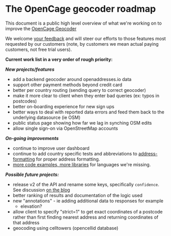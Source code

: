 The OpenCage geocoder roadmap
====================

This document is a public high level overview of what we're working on to improve the [OpenCage Geocoder](https://geocoder.opencagedata.com)

We welcome [your feedback](https://geocoder.opencagedata.com/contact) and will steer our efforts to those features most requested by our customers (note, by customers we mean actual paying customers, not free trial users).

**Current work list in a very order of rough priority:**

***New projects/features***
- add a backend geocoder around openaddresses.io data
- support other payment methods beyond credit card
- better per country routing (sending query to correct geocoder)
- make it more clear to client when they enter bad queries (ex: typos in postcodes)
- better on-boarding experience for new sign ups
- better ways to deal with reported data errors and feed them back to the underlying datasource (ie OSM)
- public status page showing how far we lag in synching OSM edits
- allow single sign-on via OpenStreetMap accounts

***On-going improvements***
- continue to improve user dashboard
- continue to add country specific tests and abbreviations to [address-formatting](https://github.com/opencagedata/address-formatting) for proper address formatting.
- [more code examples, more libraries](https://geocoder.opencagedata.com/code) for languages we're missing.

***Possible future projects:***
- release v2 of the API and rename some keys, specifically `confidence`. See discussion [on the blog](http://blog.opencagedata.com/post/127899935808/changing-confidence-scoring) 
- better ranking of results and documentation of the logic used
- new "annotations" - ie adding additional data to responses for example 
  - elevation?
- allow client to specify "strict=1" to get exact coordinates of a postcode rather than first finding nearest address and returning coordinates of that address
- geocoding using celltowers (opencellid database)

